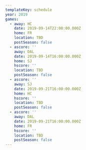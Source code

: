 ```yaml
---
templateKey: schedule
year: 2019
games:
  - away: HC
    date: 2019-09-14T22:00:00.000Z
    home: FR
    location: TBD
    postSeason: false
  - ascore: ''
    away: DAL
    date: 2019-09-14T16:00:00.000Z
    home: SJ
    hscore: ''
    location: TBD
    postSeason: false
  - ascore: ''
    away: SJ
    date: 2019-09-21T16:00:00.000Z
    home: HC
    hscore: ''
    location: TBD
    postSeason: false
  - ascore: ''
    away: DAL
    date: 2019-09-21T16:00:00.000Z
    home: FR
    hscore: ''
    location: TBD
    postSeason: false
---
```


